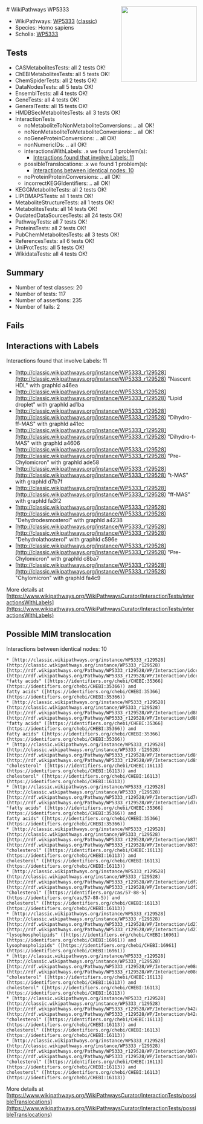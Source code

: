 <img style="float: right; width: 200px" src="https://upload.wikimedia.org/wikipedia/commons/thumb/8/83/Wplogo_with_text_500.png/640px-Wplogo_with_text_500.png" />
# WikiPathways WP5333

* WikiPathways: [WP5333](https://wikipathways.org/pathways/WP5333) ([classic](https://classic.wikipathways.org/instance/WP5333))
* Species: Homo sapiens
* Scholia: [WP5333](https://scholia.toolforge.org/wikipathways/WP5333)
## Tests
* CASMetabolitesTests: all 2 tests OK!
* ChEBIMetabolitesTests: all 5 tests OK!
* ChemSpiderTests: all 2 tests OK!
* DataNodesTests: all 5 tests OK!
* EnsemblTests: all 4 tests OK!
* GeneTests: all 4 tests OK!
* GeneralTests: all 15 tests OK!
* HMDBSecMetabolitesTests: all 3 tests OK!
* InteractionTests
    * noMetaboliteToNonMetaboliteConversions: .. all OK!
    * noNonMetaboliteToMetaboliteConversions: .. all OK!
    * noGeneProteinConversions: .. all OK!
    * nonNumericIDs: .. all OK!
    * interactionsWithLabels: .x we found 1 problem(s):
        * [Interactions found that involve Labels: 11](#fe97a8b9)
    * possibleTranslocations: .x we found 1 problem(s):
        * [Interactions between identical nodes: 10](#661ebeea)
    * noProteinProteinConversions: .. all OK!
    * incorrectKEGGIdentifiers: .. all OK!
* KEGGMetaboliteTests: all 2 tests OK!
* LIPIDMAPSTests: all 1 tests OK!
* MetaboliteStructureTests: all 1 tests OK!
* MetabolitesTests: all 14 tests OK!
* OudatedDataSourcesTests: all 24 tests OK!
* PathwayTests: all 7 tests OK!
* ProteinsTests: all 2 tests OK!
* PubChemMetabolitesTests: all 3 tests OK!
* ReferencesTests: all 6 tests OK!
* UniProtTests: all 5 tests OK!
* WikidataTests: all 4 tests OK!


## Summary

* Number of test classes: 20
* Number of tests: 117
* Number of assertions: 235
* Number of fails: 2

## Fails

<a name="fe97a8b9" />

## Interactions with Labels

Interactions found that involve Labels: 11

* [http://classic.wikipathways.org/instance/WP5333_r129528](http://classic.wikipathways.org/instance/WP5333_r129528) "Nascent HDL" with graphId a46ea
* [http://classic.wikipathways.org/instance/WP5333_r129528](http://classic.wikipathways.org/instance/WP5333_r129528) "Lipid droplet" with graphId ad1ba
* [http://classic.wikipathways.org/instance/WP5333_r129528](http://classic.wikipathways.org/instance/WP5333_r129528) "Dihydro-ff-MAS" with graphId a41ec
* [http://classic.wikipathways.org/instance/WP5333_r129528](http://classic.wikipathways.org/instance/WP5333_r129528) "Dihydro-t-MAS" with graphId a4606
* [http://classic.wikipathways.org/instance/WP5333_r129528](http://classic.wikipathways.org/instance/WP5333_r129528) "Pre-Chylomicron" with graphId ade58
* [http://classic.wikipathways.org/instance/WP5333_r129528](http://classic.wikipathways.org/instance/WP5333_r129528) "t-MAS" with graphId d7b7f
* [http://classic.wikipathways.org/instance/WP5333_r129528](http://classic.wikipathways.org/instance/WP5333_r129528) "ff-MAS" with graphId fa3f2
* [http://classic.wikipathways.org/instance/WP5333_r129528](http://classic.wikipathways.org/instance/WP5333_r129528) "Dehydrodesmosterol" with graphId a4238
* [http://classic.wikipathways.org/instance/WP5333_r129528](http://classic.wikipathways.org/instance/WP5333_r129528) "Dehydrolathosterol" with graphId c596e
* [http://classic.wikipathways.org/instance/WP5333_r129528](http://classic.wikipathways.org/instance/WP5333_r129528) "Pre-Chylomicron" with graphId c8ba7
* [http://classic.wikipathways.org/instance/WP5333_r129528](http://classic.wikipathways.org/instance/WP5333_r129528) "Chylomicron" with graphId fa4c9


More details at [https://www.wikipathways.org/WikiPathwaysCurator/InteractionTests/interactionsWithLabels](https://www.wikipathways.org/WikiPathwaysCurator/InteractionTests/interactionsWithLabels)

<a name="661ebeea" />

## Possible MIM translocation

Interactions between identical nodes: 10
```
* [http://classic.wikipathways.org/instance/WP5333_r129528](http://classic.wikipathways.org/instance/WP5333_r129528) [http://rdf.wikipathways.org/Pathway/WP5333_r129528/WP/Interaction/idce0527a6](http://rdf.wikipathways.org/Pathway/WP5333_r129528/WP/Interaction/idce0527a6) "fatty acids" ([https://identifiers.org/chebi/CHEBI:35366](https://identifiers.org/chebi/CHEBI:35366)) and 
fatty acids" ([https://identifiers.org/chebi/CHEBI:35366](https://identifiers.org/chebi/CHEBI:35366))
* [http://classic.wikipathways.org/instance/WP5333_r129528](http://classic.wikipathways.org/instance/WP5333_r129528) [http://rdf.wikipathways.org/Pathway/WP5333_r129528/WP/Interaction/id881db5bd](http://rdf.wikipathways.org/Pathway/WP5333_r129528/WP/Interaction/id881db5bd) "fatty acids" ([https://identifiers.org/chebi/CHEBI:35366](https://identifiers.org/chebi/CHEBI:35366)) and 
fatty acids" ([https://identifiers.org/chebi/CHEBI:35366](https://identifiers.org/chebi/CHEBI:35366))
* [http://classic.wikipathways.org/instance/WP5333_r129528](http://classic.wikipathways.org/instance/WP5333_r129528) [http://rdf.wikipathways.org/Pathway/WP5333_r129528/WP/Interaction/id8fdc1aa4](http://rdf.wikipathways.org/Pathway/WP5333_r129528/WP/Interaction/id8fdc1aa4) "cholesterol" ([https://identifiers.org/chebi/CHEBI:16113](https://identifiers.org/chebi/CHEBI:16113)) and 
cholesterol" ([https://identifiers.org/chebi/CHEBI:16113](https://identifiers.org/chebi/CHEBI:16113))
* [http://classic.wikipathways.org/instance/WP5333_r129528](http://classic.wikipathways.org/instance/WP5333_r129528) [http://rdf.wikipathways.org/Pathway/WP5333_r129528/WP/Interaction/id7c9d26e1](http://rdf.wikipathways.org/Pathway/WP5333_r129528/WP/Interaction/id7c9d26e1) "fatty acids" ([https://identifiers.org/chebi/CHEBI:35366](https://identifiers.org/chebi/CHEBI:35366)) and 
fatty acids" ([https://identifiers.org/chebi/CHEBI:35366](https://identifiers.org/chebi/CHEBI:35366))
* [http://classic.wikipathways.org/instance/WP5333_r129528](http://classic.wikipathways.org/instance/WP5333_r129528) [http://rdf.wikipathways.org/Pathway/WP5333_r129528/WP/Interaction/b8753](http://rdf.wikipathways.org/Pathway/WP5333_r129528/WP/Interaction/b8753) "cholesterol" ([https://identifiers.org/chebi/CHEBI:16113](https://identifiers.org/chebi/CHEBI:16113)) and 
cholesterol" ([https://identifiers.org/chebi/CHEBI:16113](https://identifiers.org/chebi/CHEBI:16113))
* [http://classic.wikipathways.org/instance/WP5333_r129528](http://classic.wikipathways.org/instance/WP5333_r129528) [http://rdf.wikipathways.org/Pathway/WP5333_r129528/WP/Interaction/idf2dcfcf5](http://rdf.wikipathways.org/Pathway/WP5333_r129528/WP/Interaction/idf2dcfcf5) "Cholesterol" ([https://identifiers.org/cas/57-88-5](https://identifiers.org/cas/57-88-5)) and 
cholesterol" ([https://identifiers.org/chebi/CHEBI:16113](https://identifiers.org/chebi/CHEBI:16113))
* [http://classic.wikipathways.org/instance/WP5333_r129528](http://classic.wikipathways.org/instance/WP5333_r129528) [http://rdf.wikipathways.org/Pathway/WP5333_r129528/WP/Interaction/id2799a7a2](http://rdf.wikipathways.org/Pathway/WP5333_r129528/WP/Interaction/id2799a7a2) "lysophospholipids" ([https://identifiers.org/chebi/CHEBI:16961](https://identifiers.org/chebi/CHEBI:16961)) and 
lysophospholipids" ([https://identifiers.org/chebi/CHEBI:16961](https://identifiers.org/chebi/CHEBI:16961))
* [http://classic.wikipathways.org/instance/WP5333_r129528](http://classic.wikipathways.org/instance/WP5333_r129528) [http://rdf.wikipathways.org/Pathway/WP5333_r129528/WP/Interaction/e08da](http://rdf.wikipathways.org/Pathway/WP5333_r129528/WP/Interaction/e08da) "cholesterol" ([https://identifiers.org/chebi/CHEBI:16113](https://identifiers.org/chebi/CHEBI:16113)) and 
cholesterol" ([https://identifiers.org/chebi/CHEBI:16113](https://identifiers.org/chebi/CHEBI:16113))
* [http://classic.wikipathways.org/instance/WP5333_r129528](http://classic.wikipathways.org/instance/WP5333_r129528) [http://rdf.wikipathways.org/Pathway/WP5333_r129528/WP/Interaction/b42a7](http://rdf.wikipathways.org/Pathway/WP5333_r129528/WP/Interaction/b42a7) "cholesterol" ([https://identifiers.org/chebi/CHEBI:16113](https://identifiers.org/chebi/CHEBI:16113)) and 
cholesterol" ([https://identifiers.org/chebi/CHEBI:16113](https://identifiers.org/chebi/CHEBI:16113))
* [http://classic.wikipathways.org/instance/WP5333_r129528](http://classic.wikipathways.org/instance/WP5333_r129528) [http://rdf.wikipathways.org/Pathway/WP5333_r129528/WP/Interaction/b07e5](http://rdf.wikipathways.org/Pathway/WP5333_r129528/WP/Interaction/b07e5) "cholesterol" ([https://identifiers.org/chebi/CHEBI:16113](https://identifiers.org/chebi/CHEBI:16113)) and 
cholesterol" ([https://identifiers.org/chebi/CHEBI:16113](https://identifiers.org/chebi/CHEBI:16113))
```

More details at [https://www.wikipathways.org/WikiPathwaysCurator/InteractionTests/possibleTranslocations](https://www.wikipathways.org/WikiPathwaysCurator/InteractionTests/possibleTranslocations)

